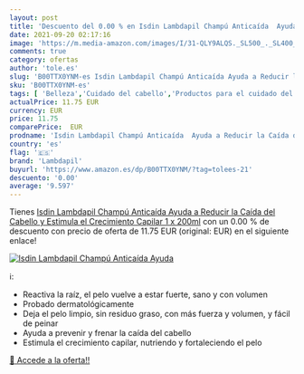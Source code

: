 ```yaml
---
layout: post
title: 'Descuento del 0.00 % en Isdin Lambdapil Champú Anticaída  Ayuda '
date: 2021-09-20 02:17:16
image: 'https://m.media-amazon.com/images/I/31-QLY9ALQS._SL500_._SL400_.jpg'
comments: true
category: ofertas
author: 'tole.es'
slug: 'B00TTX0YNM-es Isdin Lambdapil Champú Anticaída Ayuda a Reducir la Caída...'
sku: 'B00TTX0YNM-es'
tags: [ 'Belleza','Cuidado del cabello','Productos para el cuidado del cabello','Productos para la caída del cabello','champú','lambdapil', ]
actualPrice: 11.75 EUR
currency: EUR
price: 11.75
comparePrice:  EUR
prodname: 'Isdin Lambdapil Champú Anticaída  Ayuda a Reducir la Caída del Cabello y Estimula el Crecimiento Capilar 1 x 200ml'
country: 'es'
flag: '🇪🇸'
brand: 'Lambdapil'
buyurl: 'https://www.amazon.es/dp/B00TTX0YNM/?tag=tolees-21'
descuento: '0.00'
average: '9.597'
---
```


Tienes [Isdin Lambdapil Champú Anticaída  Ayuda a Reducir la Caída del Cabello y Estimula el Crecimiento Capilar 1 x 200ml](https://www.amazon.es/dp/B00TTX0YNM/?tag=tolees-21) con un 0.00 % de descuento con precio de oferta de 11.75 EUR (original:  EUR) en el siguiente enlace!

[![Isdin Lambdapil Champú Anticaída  Ayuda ](https://m.media-amazon.com/images/I/31-QLY9ALQS._SL500_._SL400_.jpg)](https://www.amazon.es/dp/B00TTX0YNM/?tag=tolees-21)

ℹ️:

- Reactiva la raíz, el pelo vuelve a estar fuerte, sano y con volumen
- Probado dermatológicamente
- Deja el pelo limpio, sin residuo graso, con más fuerza y volumen, y fácil de peinar
- Ayuda a prevenir y frenar la caída del cabello
- Estimula el crecimiento capilar, nutriendo y fortaleciendo el pelo

[🛒 Accede a la oferta!!](https://www.amazon.es/dp/B00TTX0YNM/?tag=tolees-21)
